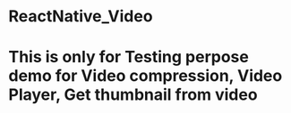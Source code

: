 # ReactNative_Video
# This is only for Testing perpose demo for Video compression, Video Player, Get thumbnail from video
